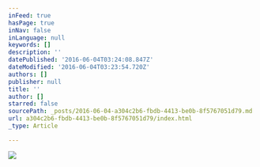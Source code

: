 ```yaml
---
inFeed: true
hasPage: true
inNav: false
inLanguage: null
keywords: []
description: ''
datePublished: '2016-06-04T03:24:08.847Z'
dateModified: '2016-06-04T03:23:54.720Z'
authors: []
publisher: null
title: ''
author: []
starred: false
sourcePath: _posts/2016-06-04-a304c2b6-fbdb-4413-be0b-8f5767051d79.md
url: a304c2b6-fbdb-4413-be0b-8f5767051d79/index.html
_type: Article

---
```

![](https://the-grid-user-content.s3-us-west-2.amazonaws.com/863c20fe-4d81-493c-8b9a-010fb77e65ab.jpg)